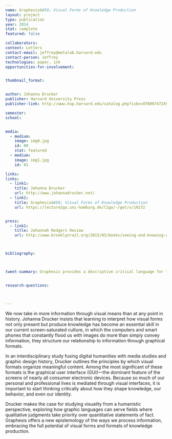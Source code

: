 ```yaml
---
name: Graphesis&#58; Visual Forms of Knowledge Production
layout: project
type: publication
year: 2014
stat: complete
featured: false

collaborators:
context: Letters
contact-email: jeffrey@metalab.harvard.edu
contact-person: Jeffrey
technologies: paper, ink
opportunities-for-involvement:


thumbnail_format:


author: Johanna Drucker
publisher: Harvard University Press
publisher-link: http://www.hup.harvard.edu/catalog.php?isbn=9780674724938

semester:
school:


media:
  - medium:
    image: img0.jpg
    id: 00
    stat: featured
  - medium:
    image: img1.jpg
    id: 01

links:
links:
  - link1: 
    title: Johanna Drucker
    url: http://www.johannadrucker.net/
  - link1: 
    title: Graphesis&#58; Visual Forms of Knowledge Production
    url: https://lecture2go.uni-hamburg.de/l2go/-/get/v/19272


press:
  - link1: 
    title: Johannah Rodgers Review
    url: http://www.brooklynrail.org/2015/03/books/seeing-and-knowing-graphesis-visual-forms-of-knowledge-production



bibliography:



tweet-summary: Graphesis provides a descriptive critical language for the analysis of graphical knowledge.


research-questions:



---
```


We now take in more information through visual means than at any point in history. Johanna Drucker insists that learning to interpret how visual forms not only present but produce knowledge has become an essential skill in our current screen-saturated culture, in which the computers and smart phones that constantly flood us with images do more than simply convey information, they structure our relationship to information through graphical formats. 

In an interdisciplinary study fusing digital humanities with media studies and graphic design history, Drucker outlines the principles by which visual formats organize meaningful content. Among the most significant of these formats is the graphical user interface (GUI)—the dominant feature of the screens of nearly all consumer electronic devices. Because so much of our personal and professional lives is mediated through visual interfaces, it is important to start thinking critically about how they shape knowledge, our behavior, and even our identity.

Drucker makes the case for studying visuality from a humanistic perspective, exploring how graphic languages can serve fields where qualitative judgments take priority over quantitative statements of fact. Graphesis offers a new epistemology of the ways we process information, embracing the full potential of visual forms and formats of knowledge production.
